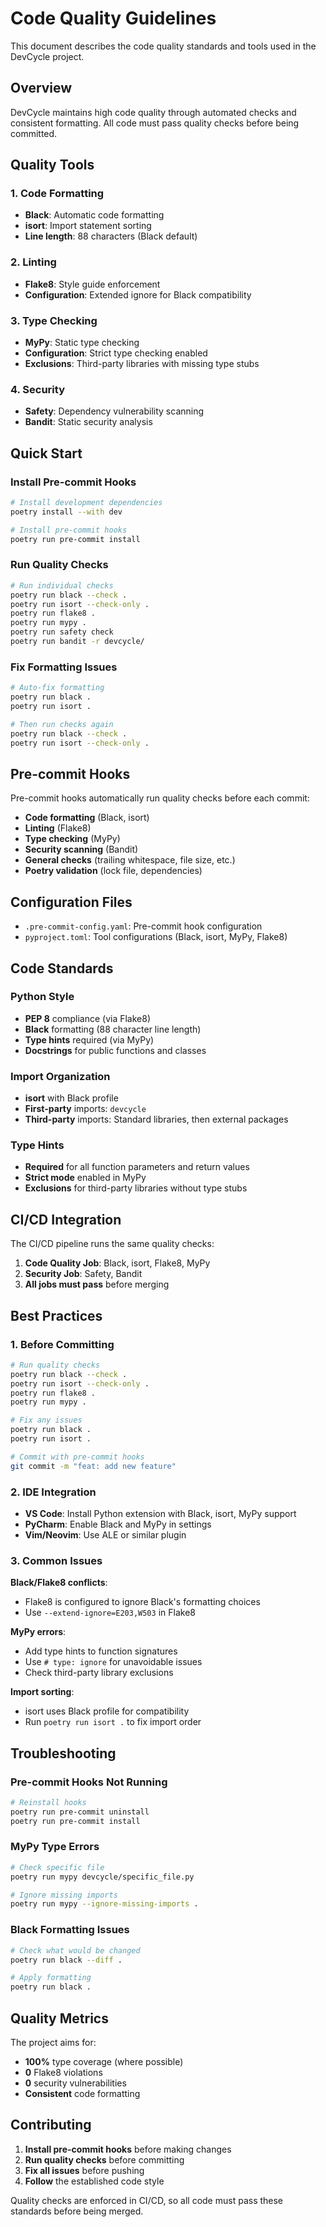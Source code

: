 # Code Quality Guidelines

This document describes the code quality standards and tools used in the DevCycle project.

## Overview

DevCycle maintains high code quality through automated checks and consistent formatting. All code must pass quality checks before being committed.

## Quality Tools

### 1. Code Formatting
- **Black**: Automatic code formatting
- **isort**: Import statement sorting
- **Line length**: 88 characters (Black default)

### 2. Linting
- **Flake8**: Style guide enforcement
- **Configuration**: Extended ignore for Black compatibility

### 3. Type Checking
- **MyPy**: Static type checking
- **Configuration**: Strict type checking enabled
- **Exclusions**: Third-party libraries with missing type stubs

### 4. Security
- **Safety**: Dependency vulnerability scanning
- **Bandit**: Static security analysis

## Quick Start

### Install Pre-commit Hooks
```bash
# Install development dependencies
poetry install --with dev

# Install pre-commit hooks
poetry run pre-commit install
```

### Run Quality Checks
```bash
# Run individual checks
poetry run black --check .
poetry run isort --check-only .
poetry run flake8 .
poetry run mypy .
poetry run safety check
poetry run bandit -r devcycle/
```

### Fix Formatting Issues
```bash
# Auto-fix formatting
poetry run black .
poetry run isort .

# Then run checks again
poetry run black --check .
poetry run isort --check-only .
```

## Pre-commit Hooks

Pre-commit hooks automatically run quality checks before each commit:

- **Code formatting** (Black, isort)
- **Linting** (Flake8)
- **Type checking** (MyPy)
- **Security scanning** (Bandit)
- **General checks** (trailing whitespace, file size, etc.)
- **Poetry validation** (lock file, dependencies)

## Configuration Files

- `.pre-commit-config.yaml`: Pre-commit hook configuration
- `pyproject.toml`: Tool configurations (Black, isort, MyPy, Flake8)

## Code Standards

### Python Style
- **PEP 8** compliance (via Flake8)
- **Black** formatting (88 character line length)
- **Type hints** required (via MyPy)
- **Docstrings** for public functions and classes

### Import Organization
- **isort** with Black profile
- **First-party** imports: `devcycle`
- **Third-party** imports: Standard libraries, then external packages

### Type Hints
- **Required** for all function parameters and return values
- **Strict mode** enabled in MyPy
- **Exclusions** for third-party libraries without type stubs

## CI/CD Integration

The CI/CD pipeline runs the same quality checks:

1. **Code Quality Job**: Black, isort, Flake8, MyPy
2. **Security Job**: Safety, Bandit
3. **All jobs must pass** before merging

## Best Practices

### 1. Before Committing
```bash
# Run quality checks
poetry run black --check .
poetry run isort --check-only .
poetry run flake8 .
poetry run mypy .

# Fix any issues
poetry run black .
poetry run isort .

# Commit with pre-commit hooks
git commit -m "feat: add new feature"
```

### 2. IDE Integration
- **VS Code**: Install Python extension with Black, isort, MyPy support
- **PyCharm**: Enable Black and MyPy in settings
- **Vim/Neovim**: Use ALE or similar plugin

### 3. Common Issues

**Black/Flake8 conflicts**:
- Flake8 is configured to ignore Black's formatting choices
- Use `--extend-ignore=E203,W503` in Flake8

**MyPy errors**:
- Add type hints to function signatures
- Use `# type: ignore` for unavoidable issues
- Check third-party library exclusions

**Import sorting**:
- isort uses Black profile for compatibility
- Run `poetry run isort .` to fix import order

## Troubleshooting

### Pre-commit Hooks Not Running
```bash
# Reinstall hooks
poetry run pre-commit uninstall
poetry run pre-commit install
```

### MyPy Type Errors
```bash
# Check specific file
poetry run mypy devcycle/specific_file.py

# Ignore missing imports
poetry run mypy --ignore-missing-imports .
```

### Black Formatting Issues
```bash
# Check what would be changed
poetry run black --diff .

# Apply formatting
poetry run black .
```

## Quality Metrics

The project aims for:
- **100%** type coverage (where possible)
- **0** Flake8 violations
- **0** security vulnerabilities
- **Consistent** code formatting

## Contributing

1. **Install pre-commit hooks** before making changes
2. **Run quality checks** before committing
3. **Fix all issues** before pushing
4. **Follow** the established code style

Quality checks are enforced in CI/CD, so all code must pass these standards before being merged.
